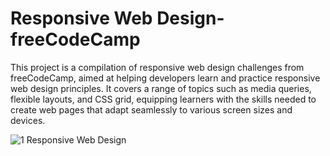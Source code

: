 # Responsive Web Design-freeCodeCamp

This project is a compilation of responsive web design challenges from freeCodeCamp, aimed at helping developers learn and practice responsive web design principles. It covers a range of topics such as media queries, flexible layouts, and CSS grid, equipping learners with the skills needed to create web pages that adapt seamlessly to various screen sizes and devices.


![1 Responsive Web Design](https://github.com/YasinsaMahanama/Responsive_Web_Design-freeCodeCamp/assets/122031127/328f4186-643a-409b-a2ab-963eec814d24)

